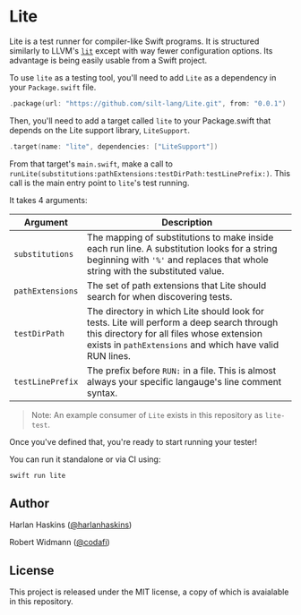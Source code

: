 # Lite

Lite is a test runner for compiler-like Swift programs. It is structured
similarly to LLVM's [`lit`](https://llvm.org/docs/CommandGuide/lit.html) except
with way fewer configuration options. Its advantage is being easily usable from
a Swift project.

To use `lite` as a testing tool, you'll need to add `Lite` as a dependency in
your `Package.swift` file.

```swift
.package(url: "https://github.com/silt-lang/Lite.git", from: "0.0.1")
```

Then, you'll need to add a target called `lite` to your Package.swift that
depends on the Lite support library, `LiteSupport`.

```swift
.target(name: "lite", dependencies: ["LiteSupport"])
```

From that target's `main.swift`, make a call to
`runLite(substitutions:pathExtensions:testDirPath:testLinePrefix:)`. This call
is the main entry point to `lite`'s test running.

It takes 4 arguments:

| Argument | Description |
|----------|-------------|
| `substitutions` | The mapping of substitutions to make inside each run line. A substitution looks for a string beginning with `'%'` and replaces that whole string with the substituted value. |
| `pathExtensions` | The set of path extensions that Lite should search for when discovering tests. |
| `testDirPath`  | The directory in which Lite should look for tests. Lite will perform a deep search through this directory for all files whose extension exists in `pathExtensions` and which have valid RUN lines. |
| `testLinePrefix` | The prefix before `RUN:` in a file. This is almost always your specific langauge's line comment syntax. |

> Note: An example consumer of `Lite` exists in this repository as `lite-test`.

Once you've defined that, you're ready to start running your tester!

You can run it standalone or via CI using:

```bash
swift run lite
```

## Author

Harlan Haskins ([@harlanhaskins](https://github.com/harlanhaskins))

Robert Widmann ([@codafi](https://github.com/codafi))

## License

This project is released under the MIT license, a copy of which is avaialable
in this repository.
